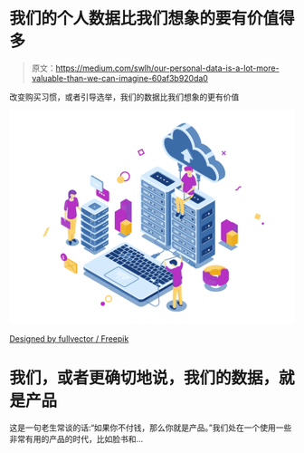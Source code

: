 # 我们的个人数据比我们想象的要有价值得多

> 原文：<https://medium.com/swlh/our-personal-data-is-a-lot-more-valuable-than-we-can-imagine-60af3b920da0>

改变购买习惯，或者引导选举，我们的数据比我们想象的更有价值

![](img/86a3dc83890e096e2a7fcf1dfe99d47a.png)

[Designed by fullvector / Freepik](http://www.freepik.com/)

# 我们，或者更确切地说，我们的数据，就是产品

这是一句老生常谈的话:“如果你不付钱，那么你就是产品。”我们处在一个使用一些非常有用的产品的时代，比如脸书和…